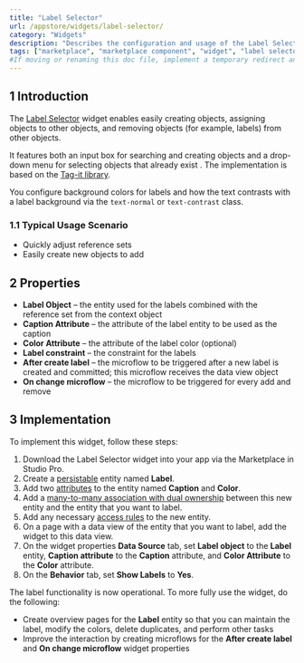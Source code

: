 ```yaml
---
title: "Label Selector"
url: /appstore/widgets/label-selector/
category: "Widgets"
description: "Describes the configuration and usage of the Label Selector widget, which is available in the Mendix Marketplace."
tags: ["marketplace", "marketplace component", "widget", "label selector", "platform support"]
#If moving or renaming this doc file, implement a temporary redirect and let the respective team know they should update the URL in the product. See Mapping to Products for more details.
---
```


## 1 Introduction

The [Label Selector](https://marketplace.mendix.com/link/component/292/) widget enables easily creating objects, assigning objects to other objects, and removing objects (for example, labels) from other objects.

It features both an input box for searching and creating objects and a drop-down menu for selecting objects that already exist . The implementation is based on the [Tag-it library](https://aehlke.github.io/tag-it/).

You configure background colors for labels and how the text contrasts with a label background via the `text-normal` or `text-contrast` class.

### 1.1 Typical Usage Scenario

* Quickly adjust reference sets
* Easily create new objects to add

## 2 Properties

* **Label Object** – the entity used for the labels combined with the reference set from the context object
* **Caption Attribute** – the attribute of the label entity to be used as the caption
* **Color Attribute** – the attribute of the label color (optional)
* **Label constraint** – the constraint for the labels
* **After create label** – the microflow to be triggered after a new label is created and committed; this microflow receives the data view object
* **On change microflow** – the microflow to be triggered for every add and remove

## 3 Implementation

To implement this widget, follow these steps:

1. Download the Label Selector widget into your app via the Marketplace in Studio Pro.
2. Create a [persistable](/refguide/persistability) entity named **Label**.
3. Add two [attributes](/refguide/attributes) to the entity named **Caption** and **Color**.
4. Add a [many-to-many association with dual ownership](/refguide/associations#many-to-many-both) between this new entity and the entity that you want to label. 
5. Add any necessary [access rules](/refguide/access-rules) to the new entity.
6. On a page with a data view of the entity that you want to label, add the widget to this data view.
7. On the widget properties **Data Source** tab, set **Label object** to the **Label** entity, **Caption attribute** to the **Caption** attribute, and **Color Attribute** to the **Color** attribute.
8. On the **Behavior** tab, set **Show Labels** to **Yes**.

The label functionality is now operational. To more fully use the widget, do the following:

* Create overview pages for the **Label** entity so that you can maintain the label, modify the colors, delete duplicates, and perform other tasks
* Improve the interaction by creating microflows for the **After create label** and **On change microflow** widget properties
